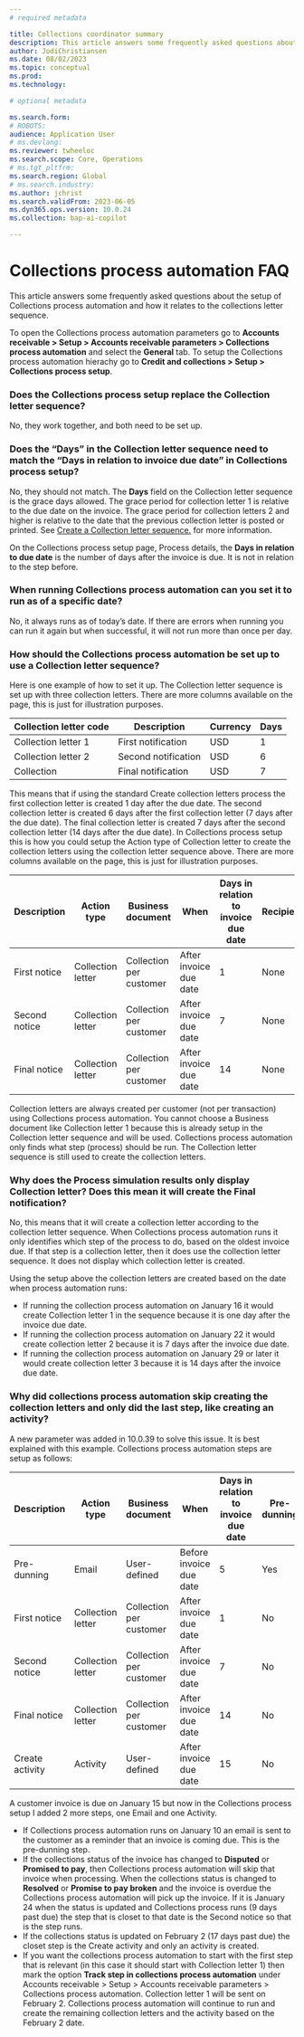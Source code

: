```yaml
---
# required metadata

title: Collections coordinator summary
description: This article answers some frequently asked questions about collections process automation and how it relates to the setup of the collection letter sequence.
author: JodiChristiansen
ms.date: 08/02/2023
ms.topic: conceptual
ms.prod: 
ms.technology: 

# optional metadata

ms.search.form: 
# ROBOTS: 
audience: Application User
# ms.devlang: 
ms.reviewer: twheeloc
ms.search.scope: Core, Operations
# ms.tgt_pltfrm: 
ms.search.region: Global
# ms.search.industry: 
ms.author: jchrist
ms.search.validFrom: 2023-06-05
ms.dyn365.ops.version: 10.0.24
ms.collection: bap-ai-copilot   

---
```

# Collections process automation FAQ

This article answers some frequently asked questions about the setup of Collections process automation and how it relates to the collections letter sequence. 

To open the Collections process automation parameters go to **Accounts receivable > Setup > Accounts receivable parameters > Collections process automation** and select the **General** tab. To setup the Collections process automation hierachy go to **Credit and collections > Setup > Collections process setup**. 

### Does the Collections process setup replace the Collection letter sequence?
No, they work together, and both need to be set up.

### Does the “Days” in the Collection letter sequence need to match the “Days in relation to invoice due date” in Collections process setup?
No, they should not match. The **Days** field on the Collection letter sequence is the grace days allowed. The grace period for collection letter 1 is relative to the due date on the invoice. The grace period for collection letters 2 and higher is relative to the date that the previous collection letter is posted or printed. See [Create a Collection letter sequence.](./tasks/create-collection-letter-sequence.md) for more information. 

On the Collections process setup page, Process details, the **Days in relation to due date** is the number of days after the invoice is due. It is not in relation to the step before. 

### When running Collections process automation can you set it to run as of a specific date? 
No, it always runs as of today’s date. If there are errors when running you can run it again but when successful, it will not run more than once per day. 

### How should the Collections process automation be set up to use a Collection letter sequence? 
Here is one example of how to set it up. The Collection letter sequence is set up with three collection letters. There are more columns available on the page, this is just for illustration purposes. 

| **Collection letter code**   | **Description**      | **Currency** | **Days** |
|------------------------------|----------------------|--------------|----------|
| Collection letter 1          | First notification   | USD          |    1     |
| Collection letter 2          | Second notification  | USD          |    6     |
| Collection                   | Final notification   | USD          |    7     |

This means that if using the standard Create collection letters process the first collection letter is created 1 day after the due date. The second collection letter is created 6 days after the first collection letter (7 days after the due date). The final collection letter is created 7 days after the second collection letter (14 days after the due date). 
In Collections process setup this is how you could setup the Action type of Collection letter to create the collection letters using the collection letter sequence above. There are more columns available on the page, this is just for illustration purposes.

| **Description** | **Action type**   | **Business document**      | **When**               | **Days in relation to invoice due date** | **Recipient** |
|-----------------|-------------------|----------------------------|------------------------|------------------------------------------|---------------|
| First notice    | Collection letter | Collection per customer    | After invoice due date |                    1                     |     None      |    
| Second notice   | Collection letter | Collection per customer    | After invoice due date |                    7                     |     None      |    
| Final notice    | Collection letter | Collection per customer    | After invoice due date |                    14                    |     None      | 

Collection letters are always created per customer (not per transaction) using Collections process automation.
You cannot choose a Business document like Collection letter 1 because this is already setup in the Collection letter sequence and will be used. Collections process automation only finds what step (process) should be run. The Collection letter sequence is still used to create the collection letters. 

### Why does the Process simulation results only display Collection letter? Does this mean it will create the Final notification? 
No,  this means that it will create a collection letter according to the collection letter sequence. When Collections process automation runs it only identifies which step of the process to do, based on the oldest invoice due. If that step is a collection letter, then it does use the collection letter sequence. It does not display which collection letter is created. 

Using the setup above the collection letters are created based on the date when process automation runs:
 - If running the collection process automation on January 16 it would create Collection letter 1 in the sequence because it is one day after the invoice due date.
 - If running the collection process automation on January 22 it would create collection letter 2 because it is 7 days after the invoice due date.
 - If running the collection process automation on January 29 or later it would create collection letter 3 because it is 14 days after the invoice due date.

### Why did collections process automation skip creating the collection letters and only did the last step, like creating an activity?
A new parameter was added in 10.0.39 to solve this issue. It is best explained with this example. Collections process automation steps are setup as follows: 

| **Description** | **Action type**   | **Business document**    | **When**                | **Days in relation to invoice due date** | **Pre-dunning** | **Recipient** |
|-----------------|-------------------|--------------------------|-------------------------|------------------------------------------|-----------------|---------------|
| Pre-dunning     | Email             | User-defined             | Before invoice due date |                    5                     |       Yes       |    None       |
| First notice    | Collection letter | Collection per customer  | After invoice due date  |                    1                     |       No        |    None       |    
| Second notice   | Collection letter | Collection per customer  | After invoice due date  |                    7                     |       No        |    None       |    
| Final notice    | Collection letter | Collection per customer  | After invoice due date  |                    14                    |       No        |    None       | 
| Create activity | Activity          | User-defined             | After invoice due date  |                    15                    |       No        |    None       |

A customer invoice is due on January 15 but now in the Collections process setup I added 2 more steps, one Email and one Activity.
 - If Collections process automation runs on January 10 an email is sent to the customer as a reminder that an invoice is coming due. This is the pre-dunning step.
 - If the collections status of the invoice has changed to **Disputed** or **Promised to pay**, then Collections process automation will skip that invoice when processing. When the collections status is changed to **Resolved** or **Promise to pay broken** and the invoice is overdue the Collections process automation will pick up the invoice. If it is January 24 when the status is updated and Collections process runs (9 days past due) the step that is closet to that date is the Second notice so that is the step runs.
 - If the collections status is updated on February 2 (17 days past due) the closet step is the Create activity and only an activity is created.
 - If you want the collections process automation to start with the first step that is relevant (in this case it should start with Collection letter 1) then mark the option **Track step in collections process automation** under Accounts receivable > Setup > Accounts receivable parameters > Collections process automation. Collection letter 1 will be sent on February 2. Collections process automation will continue to run and create the remaining collection letters and the activity based on the February 2 date.
